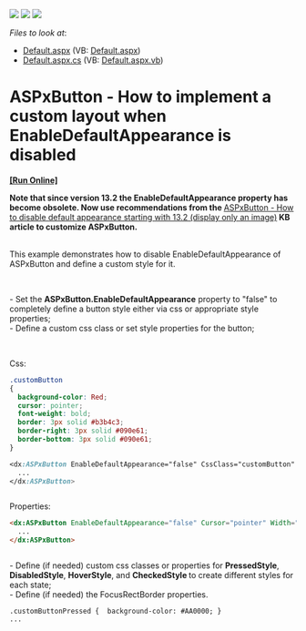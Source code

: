 <!-- default badges list -->
![](https://img.shields.io/endpoint?url=https://codecentral.devexpress.com/api/v1/VersionRange/128530516/13.1.5%2B)
[![](https://img.shields.io/badge/Open_in_DevExpress_Support_Center-FF7200?style=flat-square&logo=DevExpress&logoColor=white)](https://supportcenter.devexpress.com/ticket/details/E3953)
[![](https://img.shields.io/badge/📖_How_to_use_DevExpress_Examples-e9f6fc?style=flat-square)](https://docs.devexpress.com/GeneralInformation/403183)
<!-- default badges end -->
<!-- default file list -->
*Files to look at*:

* [Default.aspx](./CS/WebSite/Default.aspx) (VB: [Default.aspx](./VB/WebSite/Default.aspx))
* [Default.aspx.cs](./CS/WebSite/Default.aspx.cs) (VB: [Default.aspx.vb](./VB/WebSite/Default.aspx.vb))
<!-- default file list end -->
# ASPxButton - How to implement a custom layout when EnableDefaultAppearance is disabled
<!-- run online -->
**[[Run Online]](https://codecentral.devexpress.com/e3953)**
<!-- run online end -->


<p><strong>Not</strong><strong>e</strong><strong> t</strong><strong>h</strong><strong>at since version 13.2 the EnableDefaultAppearance property has become obsolete. Now use recommendations from the </strong><a href="https://www.devexpress.com/Support/Center/p/KA18872">ASPxButton - How to disable default appearance starting with 13.2 (display only an image)</a><strong> KB article to customize ASPxButton.</strong></p><p><br />
This example demonstrates how to disable EnableDefaultAppearance of ASPxButton and define a custom style for it.</p><br />
<p>- Set the <strong>ASPxButton.EnableDefaultAppearance</strong> property to "false" to completely define a button style either via css or appropriate style properties;<br />
- Define a custom css class or set style properties for the button;</p><br />
<p>Css:</p>

```css
.customButton
{
  background-color: Red;
  cursor: pointer;
  font-weight: bold;
  border: 3px solid #b3b4c3;
  border-right: 3px solid #090e61;
  border-bottom: 3px solid #090e61;
}

<dx:ASPxButton EnableDefaultAppearance="false" CssClass="customButton" ...>
  ...
</dx:ASPxButton>



```

<p>Properties: </p>

```aspx
<dx:ASPxButton EnableDefaultAppearance="false" Cursor="pointer" Width="160" Height="30"...>
  ...
</dx:ASPxButton>



```

<p>- Define (if needed) custom css classes or properties for <strong>PressedStyle</strong>,<strong> DisabledStyle</strong>, <strong>HoverStyle</strong>, and <strong>CheckedStyle </strong>to create different styles for each state;<br />
- Define (if needed) the FocusRectBorder properties.</p><para><code lang="css">.customButtonPressed {  background-color: #AA0000; } <dx:ASPxButton ...EnableDefaultAppearance="false" CssClass="customButton" ...>  <PressedStyle CssClass="customButtonPressed">  </PressedStyle>       <HoverStyle BackColor="#FF4040">  </HoverStyle>  ...       <FocusRectBorder BorderWidth="1" BorderStyle="Dotted" BorderColor="White" /> </dx:ASPxButton>

<br/>


